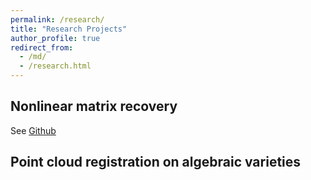 ```yaml
---
permalink: /research/
title: "Research Projects"
author_profile: true
redirect_from:
  - /md/
  - /research.html
---
```


## Nonlinear matrix recovery

See [Github](https://github.com/flgoyens/nonlinear-matrix-recovery)

## Point cloud registration on algebraic varieties
